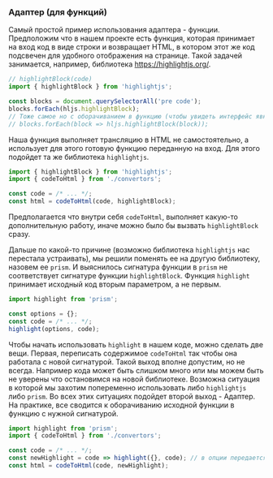 ### Адаптер (для функций)

Самый простой пример использования адаптера - функции. Предположим что в нашем проекте есть функция, которая принимает на вход код в виде строки и возвращает HTML, в котором этот же код подсвечен для удобного отображения на странице. Такой задачей занимается, например, библиотека https://highlightjs.org/.

```javascript
// highlightBlock(code)
import { highlightBlock } from 'highlightjs';

const blocks = document.querySelectorAll('pre code');
blocks.forEach(hljs.highlightBlock);
// Тоже самое но с оборачиванием в функцию (чтобы увидеть интерфейс явно)
// blocks.forEach(block => hljs.highlightBlock(block));
```

Наша функция выполняет трансляцию в HTML не самостоятельно, а использует для этого готовую функцию переданную на вход. Для этого подойдет та же библиотека `highlightjs`.

```javascript
import { highlightBlock } from 'highlightjs';
import { codeToHtml } from './convertors';

const code = /* ... */;
const html = codeToHtml(code, highlightBlock);
```

Предполагается что внутри себя `codeToHtml`, выполняет какую-то дополнительную работу, иначе можно было бы вызвать `highlightBlock` сразу.

Дальше по какой-то причине (возможно библиотека `highlightjs` нас перестала устраивать), мы решили поменять ее на другую библиотеку, назовем ее `prism`. И выяснилось сигнатура функции в `prism` не соответствует сигнатуре функции `highlightBlock`. Функция `highlight` принимает исходный код вторым параметром, а не первым.

```javascript
import highlight from 'prism';

const options = {};
const code = /* ... */;
highlight(options, code);
```

Чтобы начать использовать `highlight` в нашем коде, можно сделать две вещи. Первая, переписать содержимое `codeToHtml` так чтобы она работала с новой сигнатурой. Такой выход вполне допустим, но не всегда. Например кода может быть слишком много или мы можем быть не уверены что остановимся на новой библиотеке. Возможна ситуация в которой мы захотим попеременно использовать либо `highlightjs` либо `prism`. Во всех этих ситуациях подойдет второй выход - Адаптер. На практике, все сводится к оборачиванию исходной функции в функцию с нужной сигнатурой.

```javascript
import highlight from 'prism';
import { codeToHtml } from './convertors';

const code = /* ... */;
const newHighlight = code => highlight({}, code); // в опции передается {} как значение по-умолчанию
const html = codeToHtml(code, newHighlight);
```
